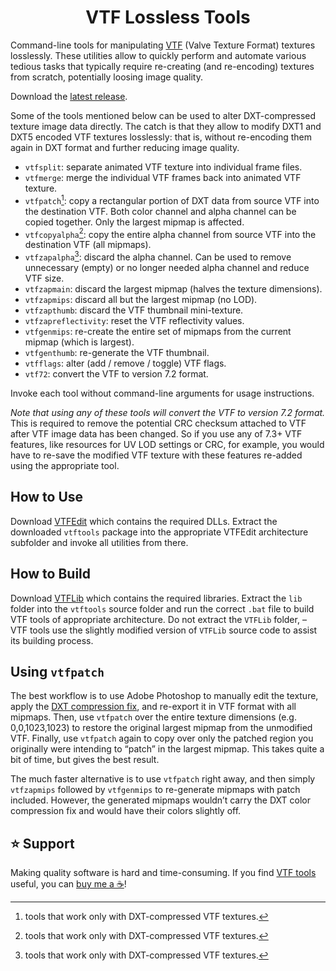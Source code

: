 <h1 align="center">VTF Lossless Tools</h1>

<!--
# VTF Lossless Tools
-->

Command-line tools for manipulating [VTF](https://developer.valvesoftware.com/wiki/Valve_Texture_Format) (Valve Texture Format) textures losslessly. These utilities allow to quickly perform and automate various tedious tasks that typically require re-creating (and re-encoding) textures from scratch, potentially loosing image quality.

Download the [latest release](https://github.com/ubihazard/vtf-tools/releases).

Some of the tools mentioned below can be used to alter DXT-compressed texture image data directly. The catch is that they allow to modify DXT1 and DXT5 encoded VTF textures losslessly: that is, without re-encoding them again in DXT format and further reducing image quality.

  * `vtfsplit`: separate animated VTF texture into individual frame files.
  * `vtfmerge`: merge the individual VTF frames back into animated VTF texture.
  * `vtfpatch`[^1]: copy a rectangular portion of DXT data from source VTF into the destination VTF. Both color channel and alpha channel can be copied together. Only the largest mipmap is affected.
  * `vtfcopyalpha`[^1]: copy the entire alpha channel from source VTF into the destination VTF (all mipmaps).
  * `vtfzapalpha`[^1]: discard the alpha channel. Can be used to remove unnecessary (empty) or no longer needed alpha channel and reduce VTF size.
  * `vtfzapmain`: discard the largest mipmap (halves the texture dimensions).
  * `vtfzapmips`: discard all but the largest mipmap (no LOD).
  * `vtfzapthumb`: discard the VTF thumbnail mini-texture.
  * `vtfzapreflectivity`: reset the VTF reflectivity values.
  * `vtfgenmips`: re-create the entire set of mipmaps from the current mipmap (which is largest).
  * `vtfgenthumb`: re-generate the VTF thumbnail.
  * `vtfflags`: alter (add / remove / toggle) VTF flags.
  * `vtf72`: convert the VTF to version 7.2 format.

[^1]: tools that work only with DXT-compressed VTF textures.

Invoke each tool without command-line arguments for usage instructions.

*Note that using any of these tools will convert the VTF to version 7.2 format.* This is required to remove the potential CRC checksum attached to VTF after VTF image data has been changed. So if you use any of 7.3+ VTF features, like resources for UV LOD settings or CRC, for example, you would have to re-save the modified VTF texture with these features re-added using the appropriate tool.

## How to Use

Download [VTFEdit](https://nemstools.github.io/files/vtfedit133.zip) which contains the required DLLs. Extract the downloaded `vtftools` package into the appropriate VTFEdit architecture subfolder and invoke all utilities from there.

## How to Build

Download [VTFLib](https://nemstools.github.io/files/vtflib132.zip) which contains the required libraries. Extract the `lib` folder into the `vtftools` source folder and run the correct `.bat` file to build VTF tools of appropriate architecture. Do not extract the `VTFLib` folder, – VTF tools use the slightly modified version of `VTFLib` source code to assist its building process.

## Using `vtfpatch`

The best workflow is to use Adobe Photoshop to manually edit the texture, apply the [DXT compression fix](https://developer.valvesoftware.com/wiki/Fixing_DXT_Green_Tint_Compression), and re-export it in VTF format with all mipmaps. Then, use `vtfpatch` over the entire texture dimensions (e.g. 0,0,1023,1023) to restore the original largest mipmap from the unmodified VTF. Finally, use `vtfpatch` again to copy over only the patched region you originally were intending to “patch” in the largest mipmap. This takes quite a bit of time, but gives the best result.

The much faster alternative is to use `vtfpatch` right away, and then simply `vtfzapmips` followed by `vtfgenmips` to re-generate mipmaps with patch included. However, the generated mipmaps wouldn’t carry the DXT color compression fix and would have their colors slightly off.

## ⭐ Support

Making quality software is hard and time-consuming. If you find [VTF tools](https://github.com/ubihazard/vtf-tools) useful, you can [buy me a ☕](https://www.buymeacoffee.com/ubihazard "Donate")!
